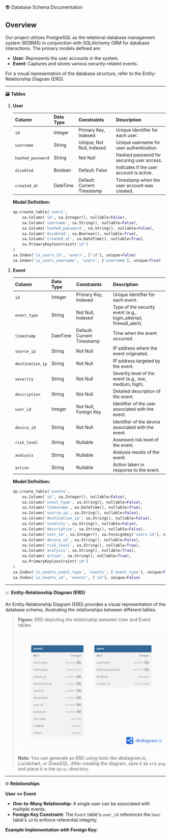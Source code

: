 📚 Database Schema Documentation

## Overview

Our project utilizes PostgreSQL as the relational database management system (RDBMS) in conjunction with SQLAlchemy ORM for database interactions. The primary models defined are:

- **User**: Represents the user accounts in the system.
- **Event**: Captures and stores various security-related events.

For a visual representation of the database structure, refer to the Entity-Relationship Diagram (ERD).

---

🗃️ **Tables**

1. **User**

   | Column           | Data Type | Constraints                  | Description                              |
   |------------------|-----------|------------------------------|------------------------------------------|
   | `id`             | Integer   | Primary Key, Indexed         | Unique identifier for each user.         |
   | `username`       | String    | Unique, Not Null, Indexed    | Unique username for user authentication. |
   | `hashed_password`| String    | Not Null                     | Hashed password for securing user access.|
   | `disabled`       | Boolean   | Default: False               | Indicates if the user account is active. |
   | `created_at`     | DateTime  | Default: Current Timestamp   | Timestamp when the user account was created.|

   **Model Definition:**
   ```python
   op.create_table('users',
       sa.Column('id', sa.Integer(), nullable=False),
       sa.Column('username', sa.String(), nullable=False),
       sa.Column('hashed_password', sa.String(), nullable=False),
       sa.Column('disabled', sa.Boolean(), nullable=True),
       sa.Column('created_at', sa.DateTime(), nullable=True),
       sa.PrimaryKeyConstraint('id')
   )
   sa.Index('ix_users_id', 'users', ['id'], unique=False)
   sa.Index('ix_users_username', 'users', ['username'], unique=True)
   ```

2. **Event**

   | Column          | Data Type | Constraints                  | Description                                                  |
   |-----------------|-----------|------------------------------|--------------------------------------------------------------|
   | `id`            | Integer   | Primary Key, Indexed         | Unique identifier for each event.                           |
   | `event_type`    | String    | Not Null, Indexed            | Type of the security event (e.g., login_attempt, firewall_alert). |
   | `timestamp`     | DateTime  | Default: Current Timestamp   | Time when the event occurred.                                |
   | `source_ip`     | String    | Not Null                     | IP address where the event originated.                       |
   | `destination_ip`| String    | Not Null                     | IP address targeted by the event.                            |
   | `severity`      | String    | Not Null                     | Severity level of the event (e.g., low, medium, high).       |
   | `description`   | String    | Not Null                     | Detailed description of the event.                           |
   | `user_id`       | Integer   | Not Null, Foreign Key        | Identifier of the user associated with the event.            |
   | `device_id`     | String    | Not Null                     | Identifier of the device associated with the event.          |
   | `risk_level`    | String    | Nullable                     | Assessed risk level of the event.                            |
   | `analysis`      | String    | Nullable                     | Analysis results of the event.                               |
   | `action`        | String    | Nullable                     | Action taken in response to the event.                        |

   **Model Definition:**
   ```python
   op.create_table('events',
       sa.Column('id', sa.Integer(), nullable=False),
       sa.Column('event_type', sa.String(), nullable=False),
       sa.Column('timestamp', sa.DateTime(), nullable=True),
       sa.Column('source_ip', sa.String(), nullable=False),
       sa.Column('destination_ip', sa.String(), nullable=False),
       sa.Column('severity', sa.String(), nullable=False),
       sa.Column('description', sa.String(), nullable=False),
       sa.Column('user_id', sa.Integer(), sa.ForeignKey('users.id'), nullable=False),
       sa.Column('device_id', sa.String(), nullable=False),
       sa.Column('risk_level', sa.String(), nullable=True),
       sa.Column('analysis', sa.String(), nullable=True),
       sa.Column('action', sa.String(), nullable=True),
       sa.PrimaryKeyConstraint('id')
   )
   sa.Index('ix_events_event_type', 'events', ['event_type'], unique=False)
   sa.Index('ix_events_id', 'events', ['id'], unique=False)
   ```

---

📈 **Entity-Relationship Diagram (ERD)**

An Entity-Relationship Diagram (ERD) provides a visual representation of the database schema, illustrating the relationships between different tables.

> **Figure:** ERD depicting the relationship between User and Event tables.
>
> ![Entity-Relationship Diagram](database_erd.png)
>
> **Note:** You can generate an ERD using tools like dbdiagram.io, Lucidchart, or DrawSQL. After creating the diagram, save it as `erd.png` and place it in the `docs/` directory.

---

🌐 **Relationships**

**User ↔ Event**

- **One-to-Many Relationship:** A single user can be associated with multiple events.
- **Foreign Key Constraint:** The `Event` table's `user_id` references the `User` table's `id` to enforce referential integrity.

**Example Implementation with Foreign Key:**
